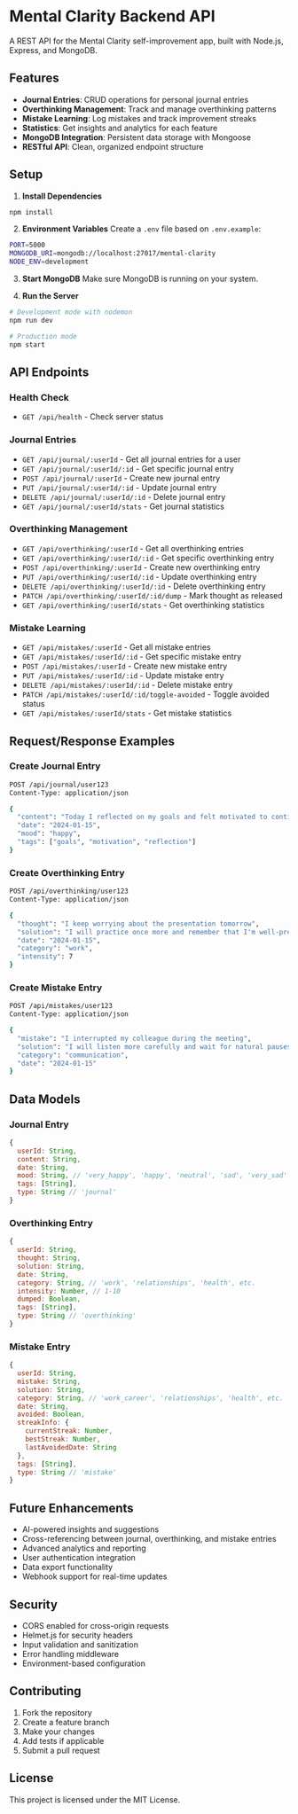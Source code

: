 # Mental Clarity Backend API

A REST API for the Mental Clarity self-improvement app, built with Node.js, Express, and MongoDB.

## Features

- **Journal Entries**: CRUD operations for personal journal entries
- **Overthinking Management**: Track and manage overthinking patterns
- **Mistake Learning**: Log mistakes and track improvement streaks
- **Statistics**: Get insights and analytics for each feature
- **MongoDB Integration**: Persistent data storage with Mongoose
- **RESTful API**: Clean, organized endpoint structure

## Setup

1. **Install Dependencies**
```bash
npm install
```

2. **Environment Variables**
Create a `.env` file based on `.env.example`:
```bash
PORT=5000
MONGODB_URI=mongodb://localhost:27017/mental-clarity
NODE_ENV=development
```

3. **Start MongoDB**
Make sure MongoDB is running on your system.

4. **Run the Server**
```bash
# Development mode with nodemon
npm run dev

# Production mode
npm start
```

## API Endpoints

### Health Check
- `GET /api/health` - Check server status

### Journal Entries
- `GET /api/journal/:userId` - Get all journal entries for a user
- `GET /api/journal/:userId/:id` - Get specific journal entry
- `POST /api/journal/:userId` - Create new journal entry
- `PUT /api/journal/:userId/:id` - Update journal entry
- `DELETE /api/journal/:userId/:id` - Delete journal entry
- `GET /api/journal/:userId/stats` - Get journal statistics

### Overthinking Management
- `GET /api/overthinking/:userId` - Get all overthinking entries
- `GET /api/overthinking/:userId/:id` - Get specific overthinking entry
- `POST /api/overthinking/:userId` - Create new overthinking entry
- `PUT /api/overthinking/:userId/:id` - Update overthinking entry
- `DELETE /api/overthinking/:userId/:id` - Delete overthinking entry
- `PATCH /api/overthinking/:userId/:id/dump` - Mark thought as released
- `GET /api/overthinking/:userId/stats` - Get overthinking statistics

### Mistake Learning
- `GET /api/mistakes/:userId` - Get all mistake entries
- `GET /api/mistakes/:userId/:id` - Get specific mistake entry
- `POST /api/mistakes/:userId` - Create new mistake entry
- `PUT /api/mistakes/:userId/:id` - Update mistake entry
- `DELETE /api/mistakes/:userId/:id` - Delete mistake entry
- `PATCH /api/mistakes/:userId/:id/toggle-avoided` - Toggle avoided status
- `GET /api/mistakes/:userId/stats` - Get mistake statistics

## Request/Response Examples

### Create Journal Entry
```bash
POST /api/journal/user123
Content-Type: application/json

{
  "content": "Today I reflected on my goals and felt motivated to continue my journey.",
  "date": "2024-01-15",
  "mood": "happy",
  "tags": ["goals", "motivation", "reflection"]
}
```

### Create Overthinking Entry
```bash
POST /api/overthinking/user123
Content-Type: application/json

{
  "thought": "I keep worrying about the presentation tomorrow",
  "solution": "I will practice once more and remember that I'm well-prepared",
  "date": "2024-01-15",
  "category": "work",
  "intensity": 7
}
```

### Create Mistake Entry
```bash
POST /api/mistakes/user123
Content-Type: application/json

{
  "mistake": "I interrupted my colleague during the meeting",
  "solution": "I will listen more carefully and wait for natural pauses before speaking",
  "category": "communication",
  "date": "2024-01-15"
}
```

## Data Models

### Journal Entry
```javascript
{
  userId: String,
  content: String,
  date: String,
  mood: String, // 'very_happy', 'happy', 'neutral', 'sad', 'very_sad'
  tags: [String],
  type: String // 'journal'
}
```

### Overthinking Entry
```javascript
{
  userId: String,
  thought: String,
  solution: String,
  date: String,
  category: String, // 'work', 'relationships', 'health', etc.
  intensity: Number, // 1-10
  dumped: Boolean,
  tags: [String],
  type: String // 'overthinking'
}
```

### Mistake Entry
```javascript
{
  userId: String,
  mistake: String,
  solution: String,
  category: String, // 'work_career', 'relationships', 'health', etc.
  date: String,
  avoided: Boolean,
  streakInfo: {
    currentStreak: Number,
    bestStreak: Number,
    lastAvoidedDate: String
  },
  tags: [String],
  type: String // 'mistake'
}
```

## Future Enhancements

- AI-powered insights and suggestions
- Cross-referencing between journal, overthinking, and mistake entries
- Advanced analytics and reporting
- User authentication integration
- Data export functionality
- Webhook support for real-time updates

## Security

- CORS enabled for cross-origin requests
- Helmet.js for security headers
- Input validation and sanitization
- Error handling middleware
- Environment-based configuration

## Contributing

1. Fork the repository
2. Create a feature branch
3. Make your changes
4. Add tests if applicable
5. Submit a pull request

## License

This project is licensed under the MIT License.